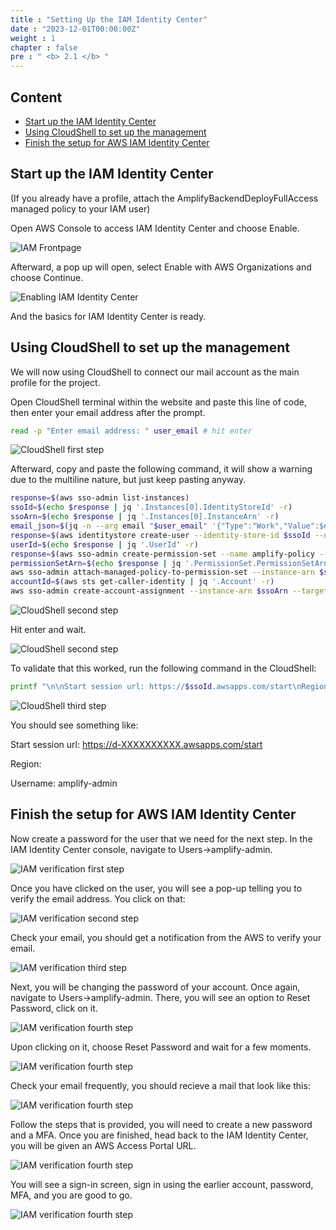 ```yaml
---
title : "Setting Up the IAM Identity Center"
date : "2023-12-01T00:00:00Z"
weight : 1
chapter : false
pre : " <b> 2.1 </b> "
---
```


## Content
- [Start up the IAM Identity Center](#start-up-the-iam-identity-center)
- [Using CloudShell to set up the management](#using-cloudshell-to-set-up-the-management)
- [Finish the setup for AWS IAM Identity Center](#finish-the-setup-for-aws-iam-identity-center)

## Start up the IAM Identity Center

(If you already have a profile, attach the AmplifyBackendDeployFullAccess managed policy to your IAM user)

Open AWS Console to access IAM Identity Center and choose Enable.

 ![IAM Frontpage](/images/2/4-1.png?featherlight=false&width=90pc)

 Afterward, a pop up will open, select Enable with AWS Organizations and choose Continue.

 ![Enabling IAM Identity Center](/images/2/4-2.png?featherlight=false&width=90pc)

 And the basics for IAM Identity Center is ready.

## Using CloudShell to set up the management

We will now using CloudShell to connect our mail account as the main profile for the project.

Open CloudShell terminal within the website and paste this line of code, then enter your email address after the prompt.

```bash
read -p "Enter email address: " user_email # hit enter
```
 ![CloudShell first step](/images/2/4-4.png?featherlight=false&width=90pc)


Afterward, copy and paste the following command, it will show a warning due to the multiline nature, but just keep pasting anyway.

```bash
response=$(aws sso-admin list-instances)
ssoId=$(echo $response | jq '.Instances[0].IdentityStoreId' -r)
ssoArn=$(echo $response | jq '.Instances[0].InstanceArn' -r)
email_json=$(jq -n --arg email "$user_email" '{"Type":"Work","Value":$email}')
response=$(aws identitystore create-user --identity-store-id $ssoId --user-name amplify-admin --display-name 'Amplify Admin' --name Formatted=string,FamilyName=Admin,GivenName=Amplify --emails "$email_json")
userId=$(echo $response | jq '.UserId' -r)
response=$(aws sso-admin create-permission-set --name amplify-policy --instance-arn=$ssoArn --session-duration PT12H)
permissionSetArn=$(echo $response | jq '.PermissionSet.PermissionSetArn' -r)
aws sso-admin attach-managed-policy-to-permission-set --instance-arn $ssoArn --permission-set-arn $permissionSetArn --managed-policy-arn arn:aws:iam::aws:policy/service-role/AmplifyBackendDeployFullAccess
accountId=$(aws sts get-caller-identity | jq '.Account' -r)
aws sso-admin create-account-assignment --instance-arn $ssoArn --target-id $accountId --target-type AWS_ACCOUNT --permission-set-arn $permissionSetArn --principal-type USER --principal-id $userId
```
 ![CloudShell second step](/images/2/4-5.png?featherlight=false&width=90pc)

Hit enter and wait.

 ![CloudShell second step](/images/2/4-6.png?featherlight=false&width=90pc)

To validate that this worked, run the following command in the CloudShell:

```bash
printf "\n\nStart session url: https://$ssoId.awsapps.com/start\nRegion: $AWS_REGION\nUsername: amplify-admin\n\n"
```

 ![CloudShell third step](/images/2/4-7.png?featherlight=false&width=90pc)

You should see something like:

Start session url: https://d-XXXXXXXXXX.awsapps.com/start

Region: <your-account-associated-region>

Username: amplify-admin

## Finish the setup for AWS IAM Identity Center

Now create a password for the user that we need for the next step. In the IAM Identity Center console, navigate to Users→amplify-admin.

 ![IAM verification first step](/images/2/4-8.png?featherlight=false&width=90pc)

Once you have clicked on the user, you will see a pop-up telling you to verify the email address. You click on that:

 ![IAM verification second step](/images/2/4-9.png?featherlight=false&width=90pc)

Check your email, you should get a notification from the AWS to verify your email.

 ![IAM verification third step](/images/2/4-10.png?featherlight=false&width=90pc)

Next, you will be changing the password of your account. Once again, navigate to Users→amplify-admin. There, you will see an option to Reset Password, click on it. 

 ![IAM verification fourth step](/images/2/4-14.png?featherlight=false&width=90pc)

Upon clicking on it, choose Reset Password and wait for a few moments.

 ![IAM verification fourth step](/images/2/4-15.png?featherlight=false&width=90pc)

Check your email frequently, you should recieve a mail that look like this:

 ![IAM verification fourth step](/images/2/4-16.png?featherlight=false&width=90pc)

Follow the steps that is provided, you will need to create a new password and a MFA. Once you are finished, head back to the IAM Identity Center, you will be given an AWS Access Portal URL.

 ![IAM verification fourth step](/images/2/4-12.png?featherlight=false&width=90pc)

You will see a sign-in screen, sign in using the earlier account, password, MFA, and you are good to go.

 ![IAM verification fourth step](/images/2/4-11.png?featherlight=false&width=90pc)